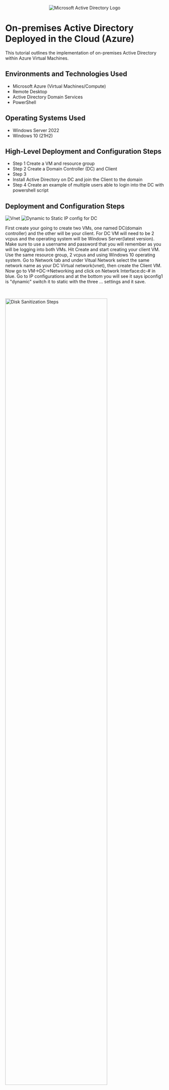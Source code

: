 <p align="center">
<img src="https://i.imgur.com/pU5A58S.png" alt="Microsoft Active Directory Logo"/>
</p>

<h1>On-premises Active Directory Deployed in the Cloud (Azure)</h1>
This tutorial outlines the implementation of on-premises Active Directory within Azure Virtual Machines.<br />


<h2>Environments and Technologies Used</h2>

- Microsoft Azure (Virtual Machines/Compute)
- Remote Desktop
- Active Directory Domain Services
- PowerShell

<h2>Operating Systems Used </h2>

- Windows Server 2022
- Windows 10 (21H2)

<h2>High-Level Deployment and Configuration Steps</h2>

- Step 1
  Create a VM and resource group
- Step 2
  Create a Domain Controller (DC) and Client
- Step 3
- Install Active Directory on DC and join the Client to the domain 
- Step 4
  Create an example of multiple users able to login into the DC with powershell script

<h2>Deployment and Configuration Steps</h2>

<p>
  
![Vnet](https://github.com/Onstarva/configure-ad/assets/166679644/aa3132aa-ddbd-4e0a-b82f-b62ca10f76b1)
![Dynamic to Static IP config for DC](https://github.com/Onstarva/configure-ad/assets/166679644/41bc7fab-3353-4d1d-992b-c3bb3a4b73b7)

</p>
<p>
First create your going to create two VMs, one named DC(domain controller) and the other will be your client. For DC VM will need to be 2 vcpus and the operating system will be Windows Server(latest version). Make sure to use a username and password that you will remember as you will be logging into both VMs. Hit Create and start creating your client VM. Use the same resource group, 2 vcpus and using Windows 10 operating system. Go to Network tab and under Vitual Network select the same network name as your DC Virtual network(vnet), then create the Client VM. Now go to VM->DC->Networking and click on Network Interface:dc-# in blue. Go to IP configurations and at the bottom you will see it says ipconfig1 is "dynamic" switch it to static with the three ... settings and it save.
</p>
<br />

<p>
<img src="https://i.imgur.com/DJmEXEB.png" height="80%" width="80%" alt="Disk Sanitization Steps"/>
</p>
<p>
Lorem ipsum dolor sit amet, consectetur adipiscing elit, sed do eiusmod tempor incididunt ut labore et dolore magna aliqua. Ut enim ad minim veniam, quis nostrud exercitation ullamco laboris nisi ut aliquip ex ea commodo consequat. Duis aute irure dolor in reprehenderit in voluptate velit esse cillum dolore eu fugiat nulla pariatur.
</p>
<br />

<p>
<img src="https://i.imgur.com/DJmEXEB.png" height="80%" width="80%" alt="Disk Sanitization Steps"/>
</p>
<p>
Lorem ipsum dolor sit amet, consectetur adipiscing elit, sed do eiusmod tempor incididunt ut labore et dolore magna aliqua. Ut enim ad minim veniam, quis nostrud exercitation ullamco laboris nisi ut aliquip ex ea commodo consequat. Duis aute irure dolor in reprehenderit in voluptate velit esse cillum dolore eu fugiat nulla pariatur.
</p>
<br />
